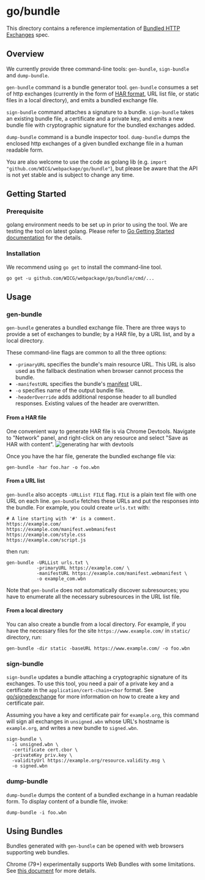 # go/bundle
This directory contains a reference implementation of [Bundled HTTP Exchanges](https://wicg.github.io/webpackage/draft-yasskin-wpack-bundled-exchanges.html) spec.

## Overview
We currently provide three command-line tools: `gen-bundle`, `sign-bundle` and `dump-bundle`.

`gen-bundle` command is a bundle generator tool. `gen-bundle` consumes a set of http exchanges (currently in the form of [HAR format](https://w3c.github.io/web-performance/specs/HAR/Overview.html), URL list file, or static files in a local directory), and emits a bundled exchange file.

`sign-bundle` command attaches a signature to a bundle. `sign-bundle` takes an existing bundle file, a certificate and a private key, and emits a new bundle file with cryptographic signature for the bundled exchanges added.

`dump-bundle` command is a bundle inspector tool. `dump-bundle` dumps the enclosed http exchanges of a given bundled exchange file in a human readable form.

You are also welcome to use the code as golang lib (e.g. `import "github.com/WICG/webpackage/go/bundle"`), but please be aware that the API is not yet stable and is subject to change any time.

## Getting Started

### Prerequisite
golang environment needs to be set up in prior to using the tool. We are testing the tool on latest golang. Please refer to [Go Getting Started documentation](https://golang.org/doc/install) for the details.

### Installation
We recommend using `go get` to install the command-line tool.

```
go get -u github.com/WICG/webpackage/go/bundle/cmd/...
```

## Usage

### gen-bundle
`gen-bundle` generates a bundled exchange file. There are three ways to provide a set of exchanges to bundle; by a HAR file, by a URL list, and by a local directory.

These command-line flags are common to all the three options:

- `-primaryURL` specifies the bundle's main resource URL. This URL is also used as the fallback destination when browser cannot process the bundle.
- `-manifestURL` specifies the bundle's [manifest](https://www.w3.org/TR/appmanifest/) URL.
- `-o` specifies name of the output bundle file.
- `-headerOverride` adds additional response header to all bundled responses. Existing values of the header are overwritten.

#### From a HAR file

One convenient way to generate HAR file is via Chrome Devtools. Navigate to "Network" panel, and right-click on any resource and select "Save as HAR with content".
![generating har with devtools](https://raw.githubusercontent.com/WICG/webpackage/master/go/bundle/har-devtools.png)

Once you have the har file, generate the bundled exchange file via:
```
gen-bundle -har foo.har -o foo.wbn
```

#### From a URL list

`gen-bundle` also accepts `-URLList FILE` flag. `FILE` is a plain text file with one URL on each line. `gen-bundle` fetches these URLs and put the responses into the bundle. For example, you could create `urls.txt` with:

```
# A line starting with '#' is a comment.
https://example.com/
https://example.com/manifest.webmanifest
https://example.com/style.css
https://example.com/script.js
```
then run:
```
gen-bundle -URLList urls.txt \
           -primaryURL https://example.com/ \
           -manifestURL https://example.com/manifest.webmanifest \
           -o example_com.wbn
```

Note that `gen-bundle` does not automatically discover subresources; you have to enumerate all the necessary subresources in the URL list file.

#### From a local directory

You can also create a bundle from a local directory. For example, if you have the necessary files for the site `https://www.example.com/` in `static/` directory, run:
```
gen-bundle -dir static -baseURL https://www.example.com/ -o foo.wbn
```

### sign-bundle
`sign-bundle` updates a bundle attaching a cryptographic signature of its exchanges. To use this tool, you need a pair of a private key and a certificate in the `application/cert-chain+cbor` format. See [go/signedexchange](../signedexchange/README.md) for more information on how to create a key and certificate pair.

Assuming you have a key and certificate pair for `example.org`, this command will sign all exchanges in `unsigned.wbn` whose URL's hostname is `example.org`, and writes a new bundle to `signed.wbn`.

```
sign-bundle \
  -i unsigned.wbn \
  -certificate cert.cbor \
  -privateKey priv.key \
  -validityUrl https://example.org/resource.validity.msg \
  -o signed.wbn
```

### dump-bundle
`dump-bundle` dumps the content of a bundled exchange in a human readable form. To display content of a bundle file, invoke:
```
dump-bundle -i foo.wbn
```

## Using Bundles
Bundles generated with `gen-bundle` can be opened with web browsers supporting web bundles.

Chrome (79+) experimentally supports Web Bundles with some limitations. See [this document](https://chromium.googlesource.com/chromium/src/+/refs/heads/master/content/browser/web_package/using_web_bundles.md) for more details.
